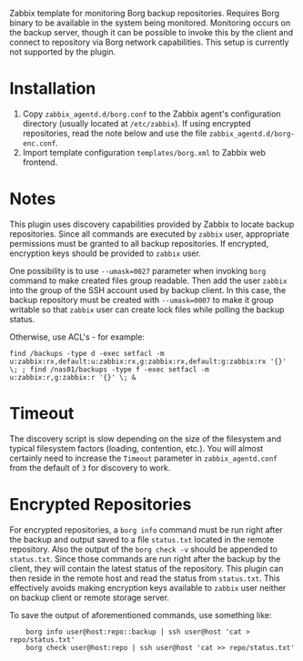 Zabbix template for monitoring Borg backup repositories. Requires Borg binary to be available in the system being monitored. Monitoring occurs on the backup server, though it can be possible to invoke this by the client and connect to repository via Borg network capabilities. This setup is currently not supported by the plugin.

# Installation
1. Copy `zabbix_agentd.d/borg.conf` to the Zabbix agent's configuration directory (usually located at `/etc/zabbix`). If using encrypted repositories, read the note below and use the file `zabbix_agentd.d/borg-enc.conf`.
2. Import template configuration `templates/borg.xml` to Zabbix web frontend.

# Notes
This plugin uses discovery capabilities provided by Zabbix to locate backup repositories. Since all commands are executed by `zabbix` user, appropriate permissions must be granted to all backup repositories. If encrypted, encryption keys should be provided to `zabbix` user.

One possibility is to use `--umask=0027` parameter when invoking `borg` command to make created files group readable. Then add the user `zabbix` into the group of the SSH account used by backup client. In this case, the backup repository must be created with `--umask=0007` to make it group writable so that `zabbix` user can create lock files while polling the backup status.

Otherwise, use ACL's - for example:

```
find /backups -type d -exec setfacl -m u:zabbix:rx,default:u:zabbix:rx,g:zabbix:rx,default:g:zabbix:rx '{}' \; ; find /nas01/backups -type f -exec setfacl -m u:zabbix:r,g:zabbix:r '{}' \; &
```

# Timeout

The discovery script is slow depending on the size of the filesystem and typical filesystem factors (loading, contention, etc.). You will almost certainly need to increase the `Timeout` parameter in `zabbix_agentd.conf` from the default of `3` for discovery to work.

# Encrypted Repositories
For encrypted repositories, a `borg info` command must be run right after the backup and output saved to a file `status.txt` located in the remote repository. Also the output of the `borg check -v` should be appended to `status.txt`. Since those commands are run right after the backup by the client, they will contain the latest status of the repository. This plugin can then reside in the remote host and read the status from `status.txt`. This effectively avoids making encryption keys available to `zabbix` user neither on backup client or remote storage server.

To save the output of aforementioned commands, use something like:
```
	borg info user@host:repo::backup | ssh user@host 'cat > repo/status.txt'
	borg check user@host:repo | ssh user@host 'cat >> repo/status.txt'
```
